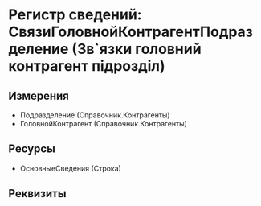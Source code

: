 ﻿# Регистр сведений: СвязиГоловнойКонтрагентПодразделение (Зв`язки головний контрагент підрозділ)

## Измерения

- Подразделение (Справочник.Контрагенты)
- ГоловнойКонтрагент (Справочник.Контрагенты)

## Ресурсы

- ОсновныеСведения (Строка)

## Реквизиты


